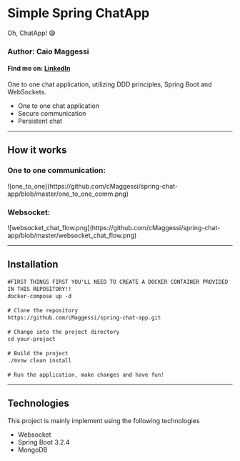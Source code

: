 <h1>Simple Spring ChatApp</h1>
<p>Oh, ChatApp! 😅</p>
<h3>Author: Caio Maggessi</h3>
<h4>Find me on: <a href="https://www.linkedin.com/in/caio-maggessi-912763189/">LinkedIn</a></h4>
One to one chat application, utilizing DDD principles, Spring Boot and WebSockets.


<ul>
  <li>One to one chat application</li>
  <li>Secure communication</li>
  <li>Persistent chat</li>
</ul>

<hr>


<h2>How it works</h2>
<h3>One to one communication:</h3>
![one_to_one](https://github.com/cMaggessi/spring-chat-app/blob/master/one_to_one_comm.png)
<h3>Websocket:</h3>
![websocket_chat_flow.png](https://github.com/cMaggessi/spring-chat-app/blob/master/websocket_chat_flow.png)


<hr>
<h2>Installation</h2>


```
#FIRST THINGS FIRST YOU'LL NEED TO CREATE A DOCKER CONTAINER PROVIDED IN THIS REPOSITORY!!
docker-compose up -d 

# Clone the repository
https://github.com/cMaggessi/spring-chat-app.git

# Change into the project directory
cd your-project

# Build the project
./mvnw clean install

# Run the application, make changes and have fun!
```
<hr>
<h2>Technologies</h2>
This project is mainly implement using the following technologies

<ul>
<li>Websocket</li>
<li>Spring Boot 3.2.4</li>
<li>MongoDB</li>
</ul>
